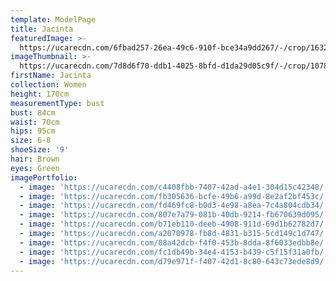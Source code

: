 ```yaml
---
template: ModelPage
title: Jacinta
featuredImage: >-
  https://ucarecdn.com/6fbad257-26ea-49c6-910f-bce34a9dd267/-/crop/1632x895/0,258/-/preview/
imageThumbnail: >-
  https://ucarecdn.com/7d8d6f70-ddb1-4025-8bfd-d1da29d05c9f/-/crop/1078x1655/179,0/-/preview/
firstName: Jacinta
collection: Women
height: 170cm
measurementType: bust
bust: 84cm
waist: 70cm
hips: 95cm
size: 6-8
shoeSize: '9'
hair: Brown
eyes: Green
imagePortfolio:
  - image: 'https://ucarecdn.com/c4408fbb-7407-42ad-a4e1-304d15c42348/'
  - image: 'https://ucarecdn.com/fb305636-bcfe-49b6-a99d-8e2af2bf453c/'
  - image: 'https://ucarecdn.com/fd469fc8-b0d3-4e98-a8ea-7c4a804cdb34/'
  - image: 'https://ucarecdn.com/807e7a79-081b-40db-9214-fb670639d095/'
  - image: 'https://ucarecdn.com/b71eb110-deeb-4908-911d-69d1b62782d7/'
  - image: 'https://ucarecdn.com/a2070978-fb8d-4831-b315-5cd149c1d747/'
  - image: 'https://ucarecdn.com/88a42dcb-f4f0-453b-8dda-8f6033edbb8e/'
  - image: 'https://ucarecdn.com/fc1db49b-34e4-4153-b439-c5f15f31a0fb/'
  - image: 'https://ucarecdn.com/d79e971f-f407-42d1-8c80-643c73ede8d9/'
---
```


